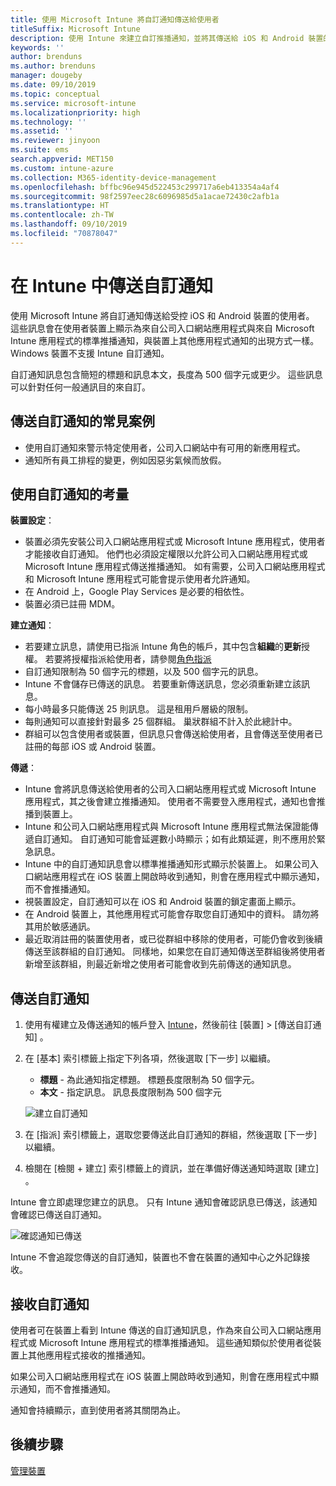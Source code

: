 ```yaml
---
title: 使用 Microsoft Intune 將自訂通知傳送給使用者
titleSuffix: Microsoft Intune
description: 使用 Intune 來建立自訂推播通知，並將其傳送給 iOS 和 Android 裝置的使用者
keywords: ''
author: brenduns
ms.author: brenduns
manager: dougeby
ms.date: 09/10/2019
ms.topic: conceptual
ms.service: microsoft-intune
ms.localizationpriority: high
ms.technology: ''
ms.assetid: ''
ms.reviewer: jinyoon
ms.suite: ems
search.appverid: MET150
ms.custom: intune-azure
ms.collection: M365-identity-device-management
ms.openlocfilehash: bffbc96e945d522453c299717a6eb413354a4af4
ms.sourcegitcommit: 98f2597eec28c6096985d5a1acae72430c2afb1a
ms.translationtype: HT
ms.contentlocale: zh-TW
ms.lasthandoff: 09/10/2019
ms.locfileid: "70878047"
---
```

# <a name="send-custom-notifications-in-intune"></a>在 Intune 中傳送自訂通知  

使用 Microsoft Intune 將自訂通知傳送給受控 iOS 和 Android 裝置的使用者。 這些訊息會在使用者裝置上顯示為來自公司入口網站應用程式與來自 Microsoft Intune 應用程式的標準推播通知，與裝置上其他應用程式通知的出現方式一樣。 Windows 裝置不支援 Intune 自訂通知。   

自訂通知訊息包含簡短的標題和訊息本文，長度為 500 個字元或更少。 這些訊息可以針對任何一般通訊目的來自訂。

## <a name="common-scenarios-for-sending-custom-notifications"></a>傳送自訂通知的常見案例  

- 使用自訂通知來警示特定使用者，公司入口網站中有可用的新應用程式。  
- 通知所有員工排程的變更，例如因惡劣氣候而放假。  

## <a name="considerations-for-using-custom-notifications"></a>使用自訂通知的考量  

**裝置設定**：  
- 裝置必須先安裝公司入口網站應用程式或 Microsoft Intune 應用程式，使用者才能接收自訂通知。 他們也必須設定權限以允許公司入口網站應用程式或 Microsoft Intune 應用程式傳送推播通知。 如有需要，公司入口網站應用程式和 Microsoft Intune 應用程式可能會提示使用者允許通知。  
- 在 Android 上，Google Play Services 是必要的相依性。  
- 裝置必須已註冊 MDM。

**建立通知**：  
- 若要建立訊息，請使用已指派 Intune 角色的帳戶，其中包含**組織**的**更新**授權。 若要將授權指派給使用者，請參閱[角色指派](role-based-access-control.md#role-assignments)  
- 自訂通知限制為 50 個字元的標題，以及 500 個字元的訊息。  
- Intune 不會儲存已傳送的訊息。 若要重新傳送訊息，您必須重新建立該訊息。  
- 每小時最多只能傳送 25 則訊息。 這是租用戶層級的限制。  
- 每則通知可以直接針對最多 25 個群組。 巢狀群組不計入於此總計中。  
- 群組可以包含使用者或裝置，但訊息只會傳送給使用者，且會傳送至使用者已註冊的每部 iOS 或 Android 裝置。  

**傳遞**：  
- Intune 會將訊息傳送給使用者的公司入口網站應用程式或 Microsoft Intune 應用程式，其之後會建立推播通知。 使用者不需要登入應用程式，通知也會推播到裝置上。  
- Intune 和公司入口網站應用程式與 Microsoft Intune 應用程式無法保證能傳遞自訂通知。 自訂通知可能會延遲數小時顯示；如有此類延遲，則不應用於緊急訊息。  
- Intune 中的自訂通知訊息會以標準推播通知形式顯示於裝置上。 如果公司入口網站應用程式在 iOS 裝置上開啟時收到通知，則會在應用程式中顯示通知，而不會推播通知。  
- 視裝置設定，自訂通知可以在 iOS 和 Android 裝置的鎖定畫面上顯示。  
- 在 Android 裝置上，其他應用程式可能會存取您自訂通知中的資料。 請勿將其用於敏感通訊。  
- 最近取消註冊的裝置使用者，或已從群組中移除的使用者，可能仍會收到後續傳送至該群組的自訂通知。  同樣地，如果您在自訂通知傳送至群組後將使用者新增至該群組，則最近新增之使用者可能會收到先前傳送的通知訊息。  

## <a name="send-a-custom-notification"></a>傳送自訂通知  

1. 使用有權建立及傳送通知的帳戶登入 [Intune](https://go.microsoft.com/fwlink/?linkid=2090973)，然後前往 [裝置]   > [傳送自訂通知]  。  

2. 在 [基本] 索引標籤上指定下列各項，然後選取 [下一步]  以繼續。  
   - **標題** - 為此通知指定標題。 標題長度限制為 50 個字元。  
   - **本文** - 指定訊息。 訊息長度限制為 500 個字元

   ![建立自訂通知](./media/custom-notifications/custom-notifications.png)  

3. 在 [指派]  索引標籤上，選取您要傳送此自訂通知的群組，然後選取 [下一步] 以繼續。  

4. 檢閱在 [檢閱 + 建立]  索引標籤上的資訊，並在準備好傳送通知時選取 [建立]  。  

Intune 會立即處理您建立的訊息。 只有 Intune 通知會確認訊息已傳送，該通知會確認已傳送自訂通知。  

![確認通知已傳送](./media/custom-notifications/notification-sent.png)  

Intune 不會追蹤您傳送的自訂通知，裝置也不會在裝置的通知中心之外記錄接收。  

## <a name="receive-a-custom-notification"></a>接收自訂通知  

使用者可在裝置上看到 Intune 傳送的自訂通知訊息，作為來自公司入口網站應用程式或 Microsoft Intune 應用程式的標準推播通知。 這些通知類似於使用者從裝置上其他應用程式接收的推播通知。  

如果公司入口網站應用程式在 iOS 裝置上開啟時收到通知，則會在應用程式中顯示通知，而不會推播通知。  

通知會持續顯示，直到使用者將其關閉為止。  

## <a name="next-steps"></a>後續步驟  
[管理裝置](device-management.md)

